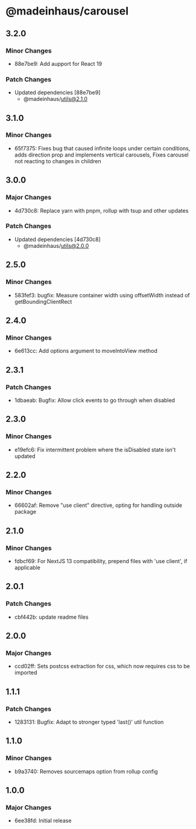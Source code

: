 # @madeinhaus/carousel

## 3.2.0

### Minor Changes

- 88e7be9: Add aupport for React 19

### Patch Changes

- Updated dependencies [88e7be9]
    - @madeinhaus/utils@2.1.0

## 3.1.0

### Minor Changes

- 65f7375: Fixes bug that caused infinite loops under certain conditions, adds direction prop and implements vertical carousels, Fixes carousel not reacting to changes in children

## 3.0.0

### Major Changes

- 4d730c8: Replace yarn with pnpm, rollup with tsup and other updates

### Patch Changes

- Updated dependencies [4d730c8]
    - @madeinhaus/utils@2.0.0

## 2.5.0

### Minor Changes

- 583fef3: bugfix: Measure container width using offsetWidth instead of getBoundingClientRect

## 2.4.0

### Minor Changes

- 6e613cc: Add options argument to moveIntoView method

## 2.3.1

### Patch Changes

- 1dbaeab: Bugfix: Allow click events to go through when disabled

## 2.3.0

### Minor Changes

- e19efc6: Fix intermittent problem where the isDisabled state isn't updated

## 2.2.0

### Minor Changes

- 66602af: Remove "use client" directive, opting for handling outside package

## 2.1.0

### Minor Changes

- fdbcf69: For NextJS 13 compatibility, prepend files with 'use client', if applicable

## 2.0.1

### Patch Changes

- cbf442b: update readme files

## 2.0.0

### Major Changes

- ccd02ff: Sets postcss extraction for css, which now requires css to be imported

## 1.1.1

### Patch Changes

- 1283131: Bugfix: Adapt to stronger typed 'last()' util function

## 1.1.0

### Minor Changes

- b9a3740: Removes sourcemaps option from rollup config

## 1.0.0

### Major Changes

- 6ee38fd: Initial release
